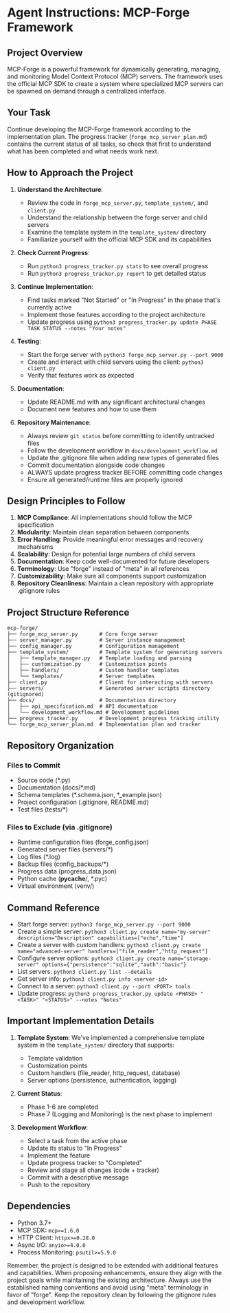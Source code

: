 # Agent Instructions: MCP-Forge Framework

## Project Overview
MCP-Forge is a powerful framework for dynamically generating, managing, and monitoring Model Context Protocol (MCP) servers. The framework uses the official MCP SDK to create a system where specialized MCP servers can be spawned on demand through a centralized interface.

## Your Task
Continue developing the MCP-Forge framework according to the implementation plan. The progress tracker (`forge_mcp_server_plan.md`) contains the current status of all tasks, so check that first to understand what has been completed and what needs work next.

## How to Approach the Project

1. **Understand the Architecture**:
   - Review the code in `forge_mcp_server.py`, `template_system/`, and `client.py`
   - Understand the relationship between the forge server and child servers
   - Examine the template system in the `template_system/` directory
   - Familiarize yourself with the official MCP SDK and its capabilities

2. **Check Current Progress**:
   - Run `python3 progress_tracker.py stats` to see overall progress
   - Run `python3 progress_tracker.py report` to get detailed status

3. **Continue Implementation**:
   - Find tasks marked "Not Started" or "In Progress" in the phase that's currently active
   - Implement those features according to the project architecture
   - Update progress using `python3 progress_tracker.py update PHASE TASK STATUS --notes "Your notes"`

4. **Testing**:
   - Start the forge server with `python3 forge_mcp_server.py --port 9000`
   - Create and interact with child servers using the client: `python3 client.py`
   - Verify that features work as expected

5. **Documentation**:
   - Update README.md with any significant architectural changes
   - Document new features and how to use them

6. **Repository Maintenance**:
   - Always review `git status` before committing to identify untracked files
   - Follow the development workflow in `docs/development_workflow.md`
   - Update the .gitignore file when adding new types of generated files
   - Commit documentation alongside code changes
   - ALWAYS update progress tracker BEFORE committing code changes
   - Ensure all generated/runtime files are properly ignored

## Design Principles to Follow

1. **MCP Compliance**: All implementations should follow the MCP specification
2. **Modularity**: Maintain clean separation between components
3. **Error Handling**: Provide meaningful error messages and recovery mechanisms
4. **Scalability**: Design for potential large numbers of child servers
5. **Documentation**: Keep code well-documented for future developers
6. **Terminology**: Use "forge" instead of "meta" in all references
7. **Customizability**: Make sure all components support customization
8. **Repository Cleanliness**: Maintain a clean repository with appropriate .gitignore rules

## Project Structure Reference

```
mcp-forge/
├── forge_mcp_server.py       # Core forge server
├── server_manager.py         # Server instance management
├── config_manager.py         # Configuration management
├── template_system/          # Template system for generating servers
│   ├── template_manager.py   # Template loading and parsing
│   ├── customization.py      # Customization points
│   ├── handlers/             # Custom handler templates
│   └── templates/            # Server templates
├── client.py                 # Client for interacting with servers
├── servers/                  # Generated server scripts directory (gitignored)
├── docs/                     # Documentation directory
│   ├── api_specification.md  # API documentation
│   └── development_workflow.md # Development guidelines
├── progress_tracker.py       # Development progress tracking utility
└── forge_mcp_server_plan.md  # Implementation plan and tracker
```

## Repository Organization

### Files to Commit
- Source code (*.py)
- Documentation (docs/*.md)
- Schema templates (*.schema.json, *_example.json)
- Project configuration (.gitignore, README.md)
- Test files (tests/*)

### Files to Exclude (via .gitignore)
- Runtime configuration files (forge_config.json)
- Generated server files (servers/*)
- Log files (*.log)
- Backup files (config_backups/*)
- Progress data (progress_data.json)
- Python cache (__pycache__/, *.pyc)
- Virtual environment (venv/)

## Command Reference

- Start forge server: `python3 forge_mcp_server.py --port 9000`
- Create a simple server: `python3 client.py create name="my-server" description="Description" capabilities=["echo","time"]`
- Create a server with custom handlers: `python3 client.py create name="advanced-server" handlers=["file_reader","http_request"]`
- Configure server options: `python3 client.py create name="storage-server" options={"persistence":"sqlite","auth":"basic"}`
- List servers: `python3 client.py list --details`
- Get server info: `python3 client.py info <server-id>`
- Connect to a server: `python3 client.py --port <PORT> tools`
- Update progress: `python3 progress_tracker.py update <PHASE> "<TASK>" "<STATUS>" --notes "Notes"`

## Important Implementation Details

1. **Template System**: We've implemented a comprehensive template system in the `template_system/` directory that supports:
   - Template validation
   - Customization points
   - Custom handlers (file_reader, http_request, database)
   - Server options (persistence, authentication, logging)

2. **Current Status**:
   - Phase 1-6 are completed
   - Phase 7 (Logging and Monitoring) is the next phase to implement

3. **Development Workflow**:
   - Select a task from the active phase
   - Update its status to "In Progress"
   - Implement the feature
   - Update progress tracker to "Completed"
   - Review and stage all changes (code + tracker)
   - Commit with a descriptive message
   - Push to the repository

## Dependencies
- Python 3.7+
- MCP SDK: `mcp>=1.6.0`
- HTTP Client: `httpx>=0.28.0`
- Async I/O: `anyio>=4.0.0`
- Process Monitoring: `psutil>=5.9.0`

Remember, the project is designed to be extended with additional features and capabilities. When proposing enhancements, ensure they align with the project goals while maintaining the existing architecture. Always use the established naming conventions and avoid using "meta" terminology in favor of "forge". Keep the repository clean by following the gitignore rules and development workflow. 